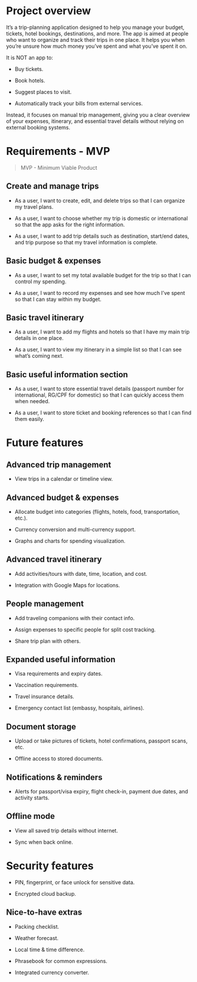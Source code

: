 # Project overview

It’s a trip-planning application designed to help you manage your budget, tickets, hotel bookings, destinations, and more.
The app is aimed at people who want to organize and track their trips in one place.
It helps you when you’re unsure how much money you’ve spent and what you’ve spent it on.

It is NOT an app to:

- Buy tickets.

- Book hotels.

- Suggest places to visit.

- Automatically track your bills from external services.

Instead, it focuses on manual trip management, giving you a clear overview of your expenses, itinerary, and essential travel details without relying on external booking systems.

# Requirements - MVP

> MVP - Minimum Viable Product

## Create and manage trips 

- As a user, I want to create, edit, and delete trips so that I can organize my travel plans.

- As a user, I want to choose whether my trip is domestic or international so that the app asks for the right information.

- As a user, I want to add trip details such as destination, start/end dates, and trip purpose so that my travel information is complete.

## Basic budget & expenses

- As a user, I want to set my total available budget for the trip so that I can control my spending.

- As a user, I want to record my expenses and see how much I’ve spent so that I can stay within my budget.
## Basic travel itinerary

- As a user, I want to add my flights and hotels so that I have my main trip details in one place.

- As a user, I want to view my itinerary in a simple list so that I can see what’s coming next.

## Basic useful information section
- As a user, I want to store essential travel details (passport number for international, RG/CPF for domestic) so that I can quickly access them when needed.

- As a user, I want to store ticket and booking references so that I can find them easily.

# Future features

## Advanced trip management

- View trips in a calendar or timeline view.

## Advanced budget & expenses

- Allocate budget into categories (flights, hotels, food, transportation, etc.).

- Currency conversion and multi-currency support.

- Graphs and charts for spending visualization.

## Advanced travel itinerary

- Add activities/tours with date, time, location, and cost.

- Integration with Google Maps for locations.

## People management

- Add traveling companions with their contact info.

- Assign expenses to specific people for split cost tracking.

- Share trip plan with others.

## Expanded useful information

- Visa requirements and expiry dates.

- Vaccination requirements.

- Travel insurance details.

- Emergency contact list (embassy, hospitals, airlines).

## Document storage

- Upload or take pictures of tickets, hotel confirmations, passport scans, etc.

- Offline access to stored documents.

## Notifications & reminders

- Alerts for passport/visa expiry, flight check-in, payment due dates, and activity starts.

## Offline mode

- View all saved trip details without internet.

- Sync when back online.

# Security features

- PIN, fingerprint, or face unlock for sensitive data.

- Encrypted cloud backup.

## Nice-to-have extras

- Packing checklist.

- Weather forecast.

- Local time & time difference.

- Phrasebook for common expressions.

- Integrated currency converter.